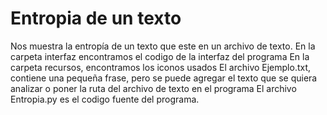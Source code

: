 # Entropia de un texto
Nos muestra la entropía de un texto que este en un archivo de texto. En la carpeta interfaz encontramos el codigo de la interfaz del programa
En la carpeta recursos, encontramos los iconos usados
El archivo Ejemplo.txt, contiene una pequeña frase, pero se puede agregar el texto que se quiera analizar o poner la ruta del archivo de texto en el programa
El archivo Entropia.py es el codigo fuente del programa.

